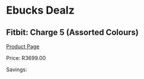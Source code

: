 
# Ebucks Dealz
## Fitbit: Charge 5 (Assorted Colours)
[Product Page](https://www.ebucks.com/web/shop/productSelected.do?prodId=1224605176&catId=842821695)

Price: R3699.00

Savings: 


	